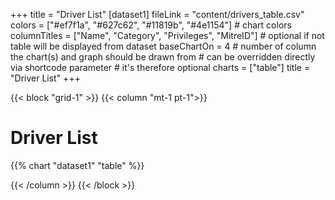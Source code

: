 +++
title = "Driver List"
[dataset1]
  fileLink = "content/drivers_table.csv"
  colors = ["#ef7f1a", "#627c62", "#11819b", "#4e1154"] # chart colors
  columnTitles = ["Name", "Category", "Privileges", "MitreID"] # optional if not table will be displayed from dataset
  baseChartOn = 4 # number of column the chart(s) and graph should be drawn from # can be overridden directly via shortcode parameter # it's therefore optional
  charts = ["table"]
  title = "Driver List"
+++

{{< block "grid-1" >}}
{{< column "mt-1 pt-1">}}
# Driver List

{{% chart "dataset1" "table" %}}

{{< /column >}}
{{< /block >}}

